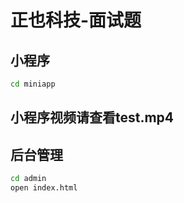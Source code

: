# 正也科技-面试题

## 小程序
```bash
cd miniapp
```
## 小程序视频请查看test.mp4
## 后台管理
```bash
cd admin
open index.html
```